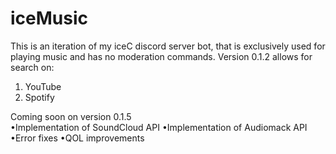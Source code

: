 # iceMusic
This is an iteration of my iceC discord server bot, that is exclusively used for playing music and has no moderation commands.
Version 0.1.2 allows for search on:
1. YouTube
2. Spotify

Coming soon on version 0.1.5
<br>•Implementation of SoundCloud API
•Implementation of Audiomack API
•Error fixes
•QOL improvements
